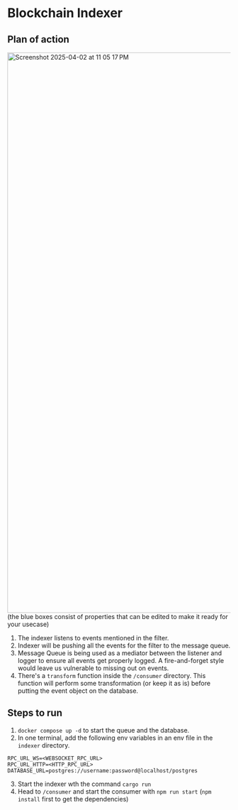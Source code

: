 # Blockchain Indexer

## Plan of action
<img width="1263" alt="Screenshot 2025-04-02 at 11 05 17 PM" src="https://github.com/user-attachments/assets/6c19acc2-920a-4a28-8766-a1cab4533ec9" />
(the blue boxes consist of properties that can be edited to make it ready for your usecase)

1. The indexer listens to events mentioned in the filter.
2. Indexer will be pushing all the events for the filter to the message queue.
3. Message Queue is being used as a mediator between the listener and logger to ensure all events get properly logged. A fire-and-forget style would leave us vulnerable to missing out on events.
4. There's a `transform` function inside the `/consumer` directory. This function will perform some transformation (or keep it as is) before putting the event object on the database.


## Steps to run

1. `docker compose up -d` to start the queue and the database.
2. In one terminal, add the following env variables in an env file in the `indexer` directory.

```
RPC_URL_WS=<WEBSOCKET_RPC_URL>
RPC_URL_HTTP=<HTTP_RPC_URL>
DATABASE_URL=postgres://username:password@localhost/postgres
```
3. Start the indexer wth the command `cargo run`
4. Head to `/consumer` and start the consumer with `npm run start` (`npm install` first to get the dependencies)


